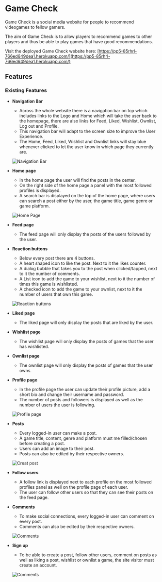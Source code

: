 # Game Check

Game Check is a social media website for people to recommend videogames to fellow gamers.

The aim of Game Check is to allow players to recommend games to other players and thus be able to play games that have good recommendations.

Visit the deployed Game Check website here: [https://pp5-85rhrl-766ed649dea1.herokuapp.com/](https://pp5-85rhrl-766ed649dea1.herokuapp.com/)

## Features

### Existing Features

- __Navigation Bar__
    - Across the whole website there is a navigation bar on top which includes links to the Logo and Home which will take the user back to the homepage, there are also links for Feed, Liked, Wishlist, Ownlist, Log out and Profile.
    - This navigation bar will adapt to the screen size to improve the User Experience.
    - The Home, Feed, Liked, Wishlist and Ownlist links will stay blue whenever clicked to let the user know in which page they currently are.

    ![Navigation Bar](docs/images/01navbar.png)

- __Home page__
    - In the home page the user will find the posts in the center.
    - On the right side of the home page a panel with the most followed profiles is displayed.
    - A search bar is displayed on the top of the home page, where users can search a post either by the user, the game title, game genre or game platform.

    ![Home Page](docs/images/02homepage.png)

- __Feed page__
    - The feed page will only display the posts of the users followed by the user.

- __Reaction buttons__
    - Below every post there are 4 buttons.
    - A heart shaped icon to like the post. Next to it the likes counter.
    - A dialog bubble that takes you to the post when clicked/tapped, next to it the number of comments.
    - A List icon to add the game to your wishlist, next to it the number of times this game is wishlisted.
    - A checked icon to add the game to your ownlist, next to it the number of users that own this game.

    ![Reaction buttons](docs/images/03reactbuttons.png)
    
- __Liked page__
    - The liked page will only display the posts that are liked by the user.

- __Wishlist page__
    - The wishlist page will only display the posts of games that the user has wishlisted.

- __Ownlist page__
    - The ownlist page will only display the posts of games that the user owns.

- __Profile page__
    - In the profile page the user can update their profile picture, add a short bio and change their username and password.
    - The number of posts and followers is displayed as well as the number of users the user is following.

    ![Profile page](docs/images/04profilepage.png)

- __Posts__
    - Every logged-in user can make a post.
    - A game title, content, genre and platform must me filled/chosen before creating a post.
    - Users can add an image to their post.
    - Posts can also be edited by their respective owners.

    ![Creat post](docs/images/06post.png)

- __Follow users__
    - A follow link is displayed next to each profile on the most followed profiles panel as well on the profile page of each user.
    - The user can follow other users so that they can see their posts on the feed page.

- __Comments__
    - To make social connections, every logged-in user can comment on every post.
    - Comments can also be edited by their respective owners.

    ![Comments](docs/images/05comments.png)

- __Sign up__
    - To be able to create a post, follow other users, comment on posts as well as liking a post, wishlist or ownlist a game, the site visitor must create an account.

    ![Comments](docs/images/07signup.png)